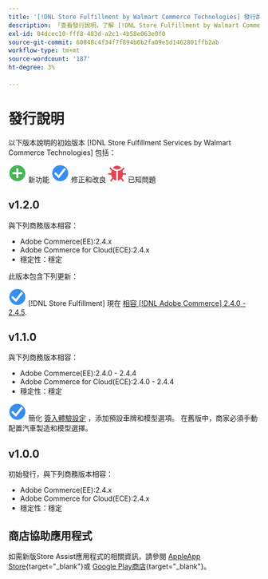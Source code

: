 ```yaml
---
title: '[!DNL Store Fulfillment by Walmart Commerce Technologies] 發行說明'
description: 「查看發行說明，了解 [!DNL Store Fulfillment by Walmart Commerce Technologies] 版本。」
exl-id: 04dcec10-fff8-483d-a2c1-4b58e063e0f0
source-git-commit: 60848c4f34f7f894b6b2fa09e5d1462801ffb2ab
workflow-type: tm+mt
source-wordcount: '187'
ht-degree: 3%

---
```


# 發行說明

以下版本說明的初始版本 [!DNL Store Fulfillment Services by Walmart Commerce Technologies] 包括：

![新增](../assets/new.svg) 新功能
![修正問題](../assets/fix.svg) 修正和改良
![已知問題](../assets/bug.svg) 已知問題

## v1.2.0

與下列商務版本相容：

* Adobe Commerce(EE):2.4.x
* Adobe Commerce for Cloud(ECE):2.4.x
* 穩定性：穩定

此版本包含下列更新：

![新增](../assets/fix.svg) [!DNL Store Fulfillment] 現在 [相容 [!DNL Adobe Commerce] 2.4.0 - 2.4.5](https://experienceleague.adobe.com/docs/commerce-operations/release/product-availability.html).


## v1.1.0

與下列商務版本相容：

* Adobe Commerce(EE):2.4.0 - 2.4.4
* Adobe Commerce for Cloud(ECE):2.4.0 - 2.4.4
* 穩定性：穩定

![新增](../assets/fix.svg)<!-- WMTP-731 --> 簡化 [簽入體驗設定](check-in-experience-setup.md) ，添加預設車牌和模型選項。 在舊版中，商家必須手動配置汽車製造和模型選擇。

## v1.0.0

初始發行，與下列商務版本相容：

* Adobe Commerce(EE):2.4.x
* Adobe Commerce for Cloud(ECE):2.4.x
* 穩定性：穩定

## 商店協助應用程式

如需新版Store Assist應用程式的相關資訊，請參閱 [AppleApp Store](https://apps.apple.com/us/app/store-assist-by-walmart/id1609281539){target=&quot;_blank&quot;}或 [Google Play商店](https://play.google.com/store/apps/details?id=com.walmart.faas.storeassist){target=&quot;_blank&quot;}。
